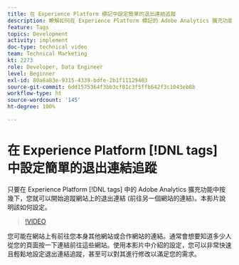 ```yaml
---
title: 在 Experience Platform 標記中設定簡單的退出連結追蹤
description: 瞭解如何在 Experience Platform 標記的 Adobe Analytics 擴充功能中，只需要數次點選即可追蹤網站上的退出連結 (前往另一個網站的連結)。
feature: Tags
topics: Development
activity: implement
doc-type: technical video
team: Technical Marketing
kt: 2273
role: Developer, Data Engineer
level: Beginner
exl-id: 80a6a83e-9315-4339-bdfe-2b1f11129403
source-git-commit: 6dd1575364f3bb3cf81c3f5ffb642f3c1043eb8b
workflow-type: ht
source-wordcount: '145'
ht-degree: 100%

---
```


# 在 Experience Platform [!DNL tags] 中設定簡單的退出連結追蹤

只要在 Experience Platform [!DNL tags] 中的 Adobe Analytics 擴充功能中按幾下，您就可以開始追蹤網站上的退出連結 (前往另一個網站的連結)。本影片說明該如何設定。

>[!VIDEO](https://video.tv.adobe.com/v/25763/?quality=12&learn=on)

您可能在網站上有前往您本身其他網站或合作網站的連結。通常會想要知道多少人從您的頁面按一下連結前往這些網站。使用本影片中介紹的設定，您可以非常快速且輕鬆地設定退出連結追蹤，甚至可以對其進行修改以滿足您的需求。
